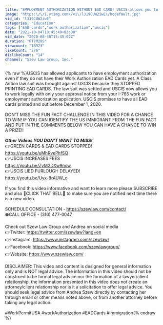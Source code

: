 ```yaml
---
title: "EMPLOYMENT AUTHORIZATION WITHOUT EAD CARD! USCIS allows you to work with ONLY Approval Notice!"
image: "https:\/\/i.ytimg.com\/vi\/l319CUW2iwE\/hqdefault.jpg"
vid_id: "l319CUW2iwE"
categories: "Education"
tags: ["EAD cards","work authorization","uscis"]
date: "2021-10-04T10:45:49+03:00"
vid_date: "2020-08-30T15:45:02Z"
duration: "PT7M28S"
viewcount: "18923"
likeCount: "276"
dislikeCount: "14"
channel: "Szew Law Group, Inc."
---
```

{% raw %}USCIS has allowed applicants to have employment authorization even if they do not have their Work Authorization EAD Cards yet. A Class Action law suit was brought against USCIS because they STOPPED PRINTING EAD CARDS. The law suit was settled and USCIS now allows you to work legally with only your approval notice from your I-765 work or employment authorization application. USCIS promises to have all EAD cards printed and out before December 1, 2020. <br /><br />DON'T MISS THE FUN FACT CHALLENGE IN THIS VIDEO FOR  A CHANCE TO WIN!  IF YOU CAN IDENTIFY THE US IMMIGRANT FROM THE FUN FACT AND PUT IN THE COMMENTS BELOW YOU CAN HAVE A CHANCE TO WIN A PRIZE!!<br /><br />***Other Videos YOU DON'T WANT TO MISS!***<br />👉GREEN CARDS &amp; EAD CARDS STOPPED!<br /><a rel="nofollow" target="blank" href="https://youtu.be/uMhRvePhfSQ">https://youtu.be/uMhRvePhfSQ</a><br />👉USCIS INCREASES FEES<br /><a rel="nofollow" target="blank" href="https://youtu.be/ZyM2DXw9now">https://youtu.be/ZyM2DXw9now</a><br />👉USCIS LIED FURLOUGH DELAYED!<br /><a rel="nofollow" target="blank" href="https://youtu.be/Uyx-8rAUW_o">https://youtu.be/Uyx-8rAUW_o</a><br /><br />If you find this video informative and want to learn more please SUBSCRIBE and also 🔔CLICK THAT BELL🔔 to make sure you are notified next time there is a new video. <br /><br />SCHEDULE CONSULTATION - <a rel="nofollow" target="blank" href="https://szewlaw.com/contact/">https://szewlaw.com/contact/</a><br />☎️CALL OFFICE - (310) 477-0047<br /><br />Check out Szew Law Group and Andrea on social media<br />👉Twitter:  <a rel="nofollow" target="blank" href="https://twitter.com/szewlaw?lang=en">https://twitter.com/szewlaw?lang=en</a><br />👉Instagram:  <a rel="nofollow" target="blank" href="https://www.instagram.com/szewlaw/">https://www.instagram.com/szewlaw/</a><br />👉Facebook:  <a rel="nofollow" target="blank" href="https://www.facebook.com/szewlawgroup/">https://www.facebook.com/szewlawgroup/</a><br />👉Website: <a rel="nofollow" target="blank" href="https://www.szewlaw.com/">https://www.szewlaw.com/</a><br /><br />DISCLAIMER: This video and content is designed for general information only and is NOT legal advice. The information in this video should not be construed to be formal legal advice nor the formation of a lawyer/client relationship. the information presented in this video does not create an attorney/client relationship nor is it a solicitation to offer legal advice. You should seek legal advice from Andrea Szew directly by contacting her through email or other means noted above, or from another attorney before taking any legal action.<br /><br />#WorkPermitUSA #workAuthorization #EADCards #immigration{% endraw %}
